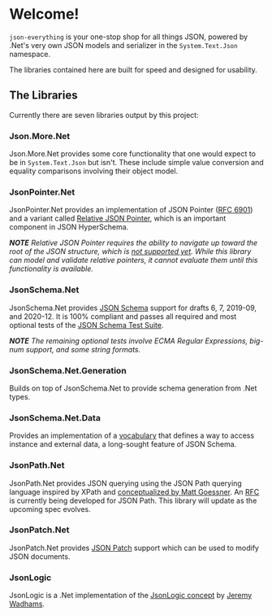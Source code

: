 # Welcome!

`json-everything` is your one-stop shop for all things JSON, powered by .Net's very own JSON models and serializer in the `System.Text.Json` namespace.

The libraries contained here are built for speed and designed for usability.

## The Libraries

Currently there are seven libraries output by this project:

### Json.More<nsp>.Net

Json.More<nsp>.Net provides some core functionality that one would expect to be in `System.Text.Json` but isn't.  These include simple value conversion and equality comparisons involving their object model.

### JsonPointer<nsp>.Net

JsonPointer.Net provides an implementation of JSON Pointer ([RFC 6901](https://tools.ietf.org/html/rfc6901)) and a variant called [Relative JSON Pointer](), which is an important component in JSON HyperSchema.

***NOTE** Relative JSON Pointer requires the ability to navigate up toward the root of the JSON structure, which is [not supported yet](https://github.com/dotnet/runtime/issues/40452).  While this library can model and validate relative pointers, it cannot evaluate them until this functionality is available.*

### JsonSchema<nsp>.Net

JsonSchema<nsp>.Net provides [JSON Schema](https://json-schema.org) support for drafts 6, 7, 2019-09, and 2020-12.  It is 100% compliant and passes all required and most optional tests of the [JSON Schema Test Suite](https://github.com/json-schema-org/JSON-Schema-Test-Suite).

***NOTE** The remaining optional tests involve ECMA Regular Expressions, big-num support, and some string formats.*

### JsonSchema.Net.Generation

Builds on top of JsonSchema<nsp>.Net to provide schema generation from .Net types.

### JsonSchema.Net.Data

Provides an implementation of a [vocabulary](usage/vocabs-data.md) that defines a way to access instance and external data, a long-sought feature of JSON Schema.

### JsonPath<nsp>.Net

JsonPath<nsp>.Net provides JSON querying using the JSON Path querying language inspired by XPath and [conceptualized by Matt Goessner](https://goessner.net/articles/JsonPath/).  An [RFC](https://github.com/jsonpath-standard/internet-draft) is currently being developed for JSON Path.  This library will update as the upcoming spec evolves.

### JsonPatch<nsp>.Net

JsonPatch<nsp>.Net provides [JSON Patch](https://tools.ietf.org/html/rfc6902) support which can be used to modify JSON documents.

### JsonLogic

JsonLogic is a .Net implementation of the [JsonLogic concept](https://jsonlogic.com) by [Jeremy Wadhams](https://github.com/jwadhams).